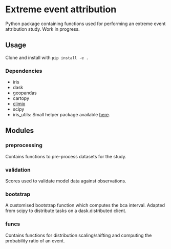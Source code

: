 # Extreme event attribution
Python package containing functions used for performing an extreme event attribution study.
Work in progress.

## Usage
Clone and install with `pip install -e .`

### Dependencies
- iris
- dask
- geopandas
- cartopy
- [climix](https://git.smhi.se/climix/climix)
- scipy
- iris_utils: Small helper package available [here](https://github.com/Holmgren825/iris_utils).

## Modules

### preprocessing
Contains functions to pre-process datasets for the study.

### validation
Scores used to validate model data against observations.

### bootstrap
A customised bootstrap function which computes the bca interval. Adapted from scipy to distribute tasks on a dask.distributed client.

### funcs
Contains functions for distribution scaling/shifting and computing the probability ratio of an event.

